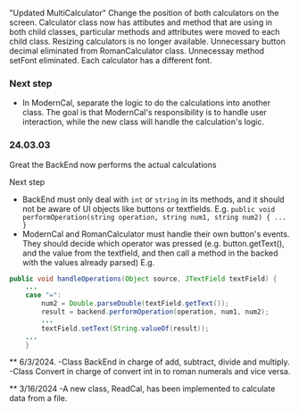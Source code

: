 "Updated MultiCalculator"
Change the position of both calculators on the screen.
Calculator class now has attibutes and method that are using in both child classes, particular methods and attributes were moved to each child class.
Resizing calculators is no longer available.
Unnecessary button decimal eliminated from RomanCalculator class.
Unnecessay method setFont eliminated.
Each calculator has a different font.

### Next step
- In ModernCal, separate the logic to do the calculations into another class.
The goal is that ModernCal's responsibility is to handle user interaction, 
while the new class will handle the calculation's logic.

### 24.03.03
Great the BackEnd now performs the actual calculations

Next step 
- BackEnd must only deal with `int` or `string` in its methods, and it should not be aware of UI objects like buttons or textfields.
E.g. `public void performOperation(string operation, string num1, string num2) { ... }`
- ModernCal and RomanCalculator must handle their own button's events. 
They should decide which operator was pressed (e.g. button.getText(), and the value from the textfield, and then call a method in the backed with the values already parsed)
E.g. 
``` java
public void handleOperations(Object source, JTextField textField) { 
    ...
    case "=":
        num2 = Double.parseDouble(textField.getText());
        result = backend.performOperation(operation, num1, num2);
        ...
        textField.setText(String.valueOf(result));
    ...    
    }
```
** 6/3/2024.
-Class BackEnd in charge of add, subtract, divide and multiply.
-Class Convert in charge of convert int in to roman numerals and vice versa.

** 3/16/2024
-A new class, ReadCal, has been implemented to calculate data from a file.
